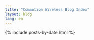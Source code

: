 ```yaml
---
title: "Commotion Wireless Blog Index"
layout: blog
lang: en
---
```

{% include posts-by-date.html %}
